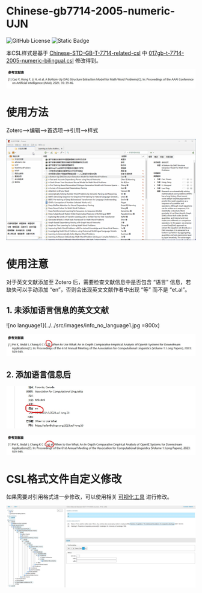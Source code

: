 # Chinese-gb7714-2005-numeric-UJN #

![GitHub License](https://img.shields.io/github/license/nicholas9698/PL-UJN) ![Static Badge](https://img.shields.io/badge/redleafnew-Chinese--STD--GB--T--7714--related--csl-blue?link=https%3A%2F%2Fgithub.com%2Fredleafnew%2FChinese-STD-GB-T-7714-related-csl)

本CSL样式是基于 [Chinese-STD-GB-T-7714-related-csl](https://github.com/redleafnew/Chinese-STD-GB-T-7714-related-csl) 中 [017gb-t-7714-2005-numeric-bilingual.csl](https://github.com/redleafnew/Chinese-STD-GB-T-7714-related-csl/blob/main/017gb-t-7714-2005-numeric-bilingual.csl) 修改得到。

![citation format](../../src/images/citation-format.jpg)

# 使用方法 #

Zotero-->编辑-->首选项-->引用-->样式

![Import CSL](../../src/images/import_csl.gif#800*600)

# 使用注意 #

对于英文文献添加至 Zotero 后，需要检查文献信息中是否包含 “语言” 信息，若缺失可以手动添加 “en”，否则会出现英文文献作者中出现 “等” 而不是 “et.al”。

## 1. 未添加语言信息的英文文献 ##
   
   ![no language1](../../src/images/info_no_language1.jpg =800x)
   
   ![no language2](../../src/images/info_no_language2.jpg)

## 2. 添加语言信息后 ##
    
   ![add_language1](../../src/images/info_add_language1.jpg)
   
   ![add_language2](../../src/images/info_add_language2.jpg)

# CSL格式文件自定义修改 #

如果需要对引用格式进一步修改，可以使用相关 [可视化工具](https://editor.citationstyles.org/visualEditor/) 进行修改。

![Visual Editor](../../src/images/csl_visual_editor.jpg)
